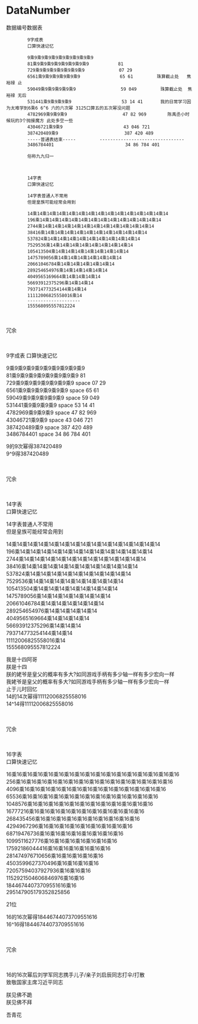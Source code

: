 # DataNumber
数据编号数据表

            9字成表
            口算快速记忆

            9乘9乘9乘9乘9乘9乘9乘9乘9乘9                         
            81乘9乘9乘9乘9乘9乘9乘9乘9           81             
            729乘9乘9乘9乘9乘9乘9乘9             07 29           
            6561乘9乘9乘9乘9乘9乘9               65 61         珠算截止处   焦裕禄 止
            59049乘9乘9乘9乘9乘9                 59 049         珠算截止处  焦裕禄 无后
            531441乘9乘9乘9乘9                   53 14 41　　　　我的日常学习因为太难学到6乘6 6^6 六的六次幂 3125口算五的五次幂没问题
            4782969乘9乘9乘9                     47 82 969        陈禹丞小时候玩的3个抛接魔方 此处多空一些
            43046721乘9乘9                       43 046 721      
            387420489‬乘9                         387 420 489
            -----普通表结束-----         --------------------------------   
            3486784401                           34 86 784 401   
            
            俗称九九归一
            


            14字表
            口算快速记忆

            14字表普通人不常用  
            但是皇族可能经常会用到 

            14乘14乘14乘14乘14乘14乘14乘14乘14乘14乘14乘14乘14乘14乘14 
            196乘14乘14乘14乘14乘14乘14乘14乘14乘14乘14乘14乘14乘14   
            2744‬乘14乘14乘14乘14乘14乘14乘14乘14乘14乘14乘14乘14       
            38416乘14乘14乘14乘14乘14乘14乘14乘14乘14乘14乘14         
            537824‬乘14乘14乘14乘14乘14乘14乘14乘14乘14乘14            
            7529536‬乘14乘14乘14乘14乘14乘14乘14乘14乘14                
            105413504‬乘14乘14乘14乘14乘14乘14乘14乘14                  
            1475789056乘14乘14乘14乘14乘14乘14乘14                   
            20661046784‬乘14乘14乘14乘14乘14乘14                      
            289254654976乘14乘14乘14乘14乘14                          
            4049565169664‬乘14乘14乘14乘14                            
            56693912375296‬乘14乘14乘14                                
            793714773254144‬乘14乘14                                   
            11112006825558016乘14 
            --------------------
            155568095557812224‬                                       


</br>
</br>
冗余</br>
</br>
</br>



9字成表
口算快速记忆

9乘9乘9乘9乘9乘9乘9乘9乘9乘9                         </br>
81乘9乘9乘9乘9乘9乘9乘9乘9           81              </br>
729乘9乘9乘9乘9乘9乘9乘9     space   07 29           </br>
6561乘9乘9乘9乘9乘9乘9       space   65 61           </br>
59049乘9乘9乘9乘9乘9        space    59 049          </br>
531441乘9乘9乘9乘9          space    53 14 41        </br>
4782969乘9乘9乘9           space     47 82 969        </br>
43046721乘9乘9            space      43 046 721       </br>
387420489‬乘9             space       387 420 489      </br>
3486784401              space        34 86 784 401    </br>

9的9次幂得387420489</br>
9^9得387420489</br>


</br>
</br>
冗余</br>
</br>
</br>

14字表</br>
口算快速记忆</br>

14字表普通人不常用  </br>
但是皇族可能经常会用到  </br>

14乘14乘14乘14乘14乘14乘14乘14乘14乘14乘14乘14乘14乘14乘14 </br>
196乘14乘14乘14乘14乘14乘14乘14乘14乘14乘14乘14乘14乘14    </br>
2744‬乘14乘14乘14乘14乘14乘14乘14乘14乘14乘14乘14乘14       </br>
38416乘14乘14乘14乘14乘14乘14乘14乘14乘14乘14乘14          </br>
537824‬乘14乘14乘14乘14乘14乘14乘14乘14乘14乘14             </br>
7529536‬乘14乘14乘14乘14乘14乘14乘14乘14乘14                </br>
105413504‬乘14乘14乘14乘14乘14乘14乘14乘14                  </br>
1475789056乘14乘14乘14乘14乘14乘14乘14                    </br>
20661046784‬乘14乘14乘14乘14乘14乘14                       </br>
289254654976乘14乘14乘14乘14乘14                          </br>
4049565169664‬乘14乘14乘14乘14                             </br>
56693912375296‬乘14乘14乘14                                </br>
793714773254144‬乘14乘14                                   </br>
11112006825558016乘14                                     </br>
155568095557812224‬                                        </br>

我是十四阿哥</br>
朕是十四</br>
朕的姥爷是皇父的概率有多大?如同游戏手柄有多少轴一样有多少宏向一样</br>
我姥爷是皇父的概率有多大?如同游戏手柄有多少轴一样有多少宏向一样</br>
止于儿时回忆</br>
14的14次幂得11112006825558016</br>
14^14得11112006825558016</br>

</br>
</br>
冗余</br>
</br>
</br>

16字表</br>
口算快速记忆</br>

16乘16乘16乘16乘16乘16乘16乘16乘16乘16乘16乘16乘16乘16乘16乘16乘16 </br>
256‬乘16乘16乘16乘16乘16乘16乘16乘16乘16乘16乘16乘16乘16乘16乘16   </br>
4096乘16乘16乘16乘16乘16乘16乘16乘16乘16乘16乘16乘16乘16乘16     </br>
65536‬乘16乘16乘16乘16乘16乘16乘16乘16乘16乘16乘16乘16乘16        </br>
1048576乘16乘16乘16乘16乘16乘16乘16乘16乘16乘16乘16乘16          </br>
16777216‬‬乘16乘16乘16乘16乘16乘16乘16乘16乘16乘16乘16             </br>
268435456乘16乘16乘16乘16乘16乘16乘16乘16乘16乘16                </br>
4294967296乘16乘16乘16乘16乘16乘16乘16乘16乘16                   </br>
68719476736‬乘16乘16乘16乘16乘16乘16乘16乘16                      </br>
1099511627776乘16乘16乘16乘16乘16乘16乘16                        </br>
17592186044416‬乘16乘16乘16乘16乘16乘16                           </br>
281474976710656‬‬乘16乘16乘16乘16乘16                              </br>
4503599627370496‬乘16乘16乘16乘16                                </br>
72057594037927936乘16乘16乘16                                   </br>
1152921504606846976乘16乘16                                     </br>
18446744073709551616乘16                                        </br>
295147905179352825856                                           </br>

21位

16的16次幂得18446744073709551616</br>
16^16得18446744073709551616</br>



</br>
</br>
冗余</br>
</br>
</br>


16的16次幂后刘学军同志携手儿子/亲子刘启辰同志打伞/打散</br>
致敬国家主席习近平同志</br>

朕见佛不跪</br>
朕见佛不拜</br>

吾青花</br>
